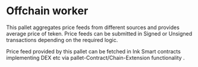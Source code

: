 # Offchain worker 

This pallet aggregates price feeds from different sources and provides average price of teken.
Price feeds can be submitted in Signed or Unsigned transactions depending on the required logic.

Price feed provided by this pallet can be fetched in Ink Smart contracts implementing DEX etc via pallet-Contract/Chain-Extension functionality .
